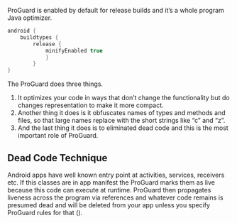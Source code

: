 ProGuard is enabled by default for release builds and it’s a whole program Java optimizer.

```gradle
android {
	buildtypes {
		release {
			minifyEnabled true
			}
		}
}
```
The ProGuard does three things. 
1. It optimizes your code in ways that don’t change the functionality but do changes representation to make it more compact.
2. Another thing it does is it obfuscates names of types and methods and files, so that large names replace with the short strings like “c” and “z”. 
3. And the last thing it does is to eliminated dead code and this is the most important role of ProGuard.

## Dead Code Technique

Android apps have well known entry point at activities, services, receivers etc. If this classes are in app manifest the ProGuard marks them as live because this code can execute at runtime. ProGuard then propagates liveness across the program via references and whatever code remains is presumed dead and will be deleted from your app unless you specify ProGuard rules for that ().
